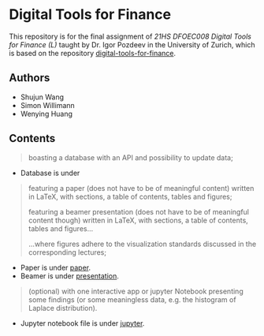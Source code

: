 # Digital Tools for Finance
This repository is for the final assignment of *21HS DFOEC008 Digital Tools for Finance (L)* taught by Dr. Igor Pozdeev in the University of Zurich, which is based on the repository [digital-tools-for-finance](https://github.com/ipozdeev/digital-tools-for-finance).

## Authors
- Shujun Wang
- Simon Willimann
- Wenying Huang

## Contents
> boasting a database with an API and possibility to update data;

- Database is under 

> featuring a paper (does not have to be of meaningful content) written in LaTeX, with sections, a table of contents, tables and figures;
> 
> featuring a beamer presentation (does not have to be of meaningful content though) written in LaTeX, with sections, a table of contents, tables and figures...
> 
> ...where figures adhere to the visualization standards discussed in the corresponding lectures;

- Paper is under [paper](paper). 
- Beamer is under [presentation](presentation). 

> (optional) with one interactive app or jupyter Notebook presenting some findings (or some meaningless data, e.g. the histogram of Laplace distribution).

- Jupyter notebook file is under [jupyter](jupyter). 
